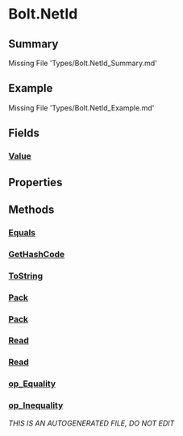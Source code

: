 # Bolt.NetId
## Summary
Missing File 'Types/Bolt.NetId_Summary.md'
## Example
Missing File 'Types/Bolt.NetId_Example.md'
## Fields
### [Value](Types/Bolt.NetId/F/Value.md)
## Properties
## Methods
### [Equals](Types/Bolt.NetId/M/Equals.md)
### [GetHashCode](Types/Bolt.NetId/M/GetHashCode.md)
### [ToString](Types/Bolt.NetId/M/ToString.md)
### [Pack](Types/Bolt.NetId/M/Pack.md)
### [Pack](Types/Bolt.NetId/M/Pack.md)
### [Read](Types/Bolt.NetId/M/Read.md)
### [Read](Types/Bolt.NetId/M/Read.md)
### [op_Equality](Types/Bolt.NetId/M/op_Equality.md)
### [op_Inequality](Types/Bolt.NetId/M/op_Inequality.md)

*THIS IS AN AUTOGENERATED FILE, DO NOT EDIT*
